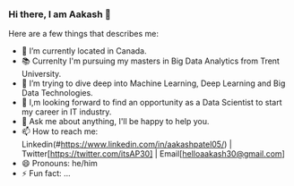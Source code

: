### Hi there, I am Aakash 👋

<!--
**aakash1998/aakash1998** is a ✨ _special_ ✨ repository because its `README.md` (this file) appears on your GitHub profile.
-->
Here are a few things that describes me:

- 📍 I’m currently located in Canada. 
- 📚 Currenlty I'm pursuing my masters in Big Data Analytics from Trent University.
- 🌱 I’m trying to dive deep into Machine Learning, Deep Learning and Big Data Technologies.
- 👯 I,m looking forward to find an opportunity as a Data Scientist to start my career in IT industry.
- 💬 Ask me about anything, I'll be happy to help you.
- 📫 How to reach me: Linkedin(#https://www.linkedin.com/in/aakashpatel05/) | Twitter[https://twitter.com/itsAP30] | Email[helloaakash30@gmail.com]
- 😄 Pronouns: he/him
- ⚡ Fun fact: ...

